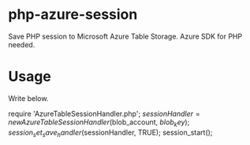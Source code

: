 php-azure-session
=================

Save PHP session to Microsoft Azure Table Storage.
Azure SDK for PHP needed.


Usage
=================
Write below.

require 'AzureTableSessionHandler.php';
$sessionHandler = new AzureTableSessionHandler($blob_account, $blob_key);
session_set_save_handler($sessionHandler, TRUE);
session_start();


